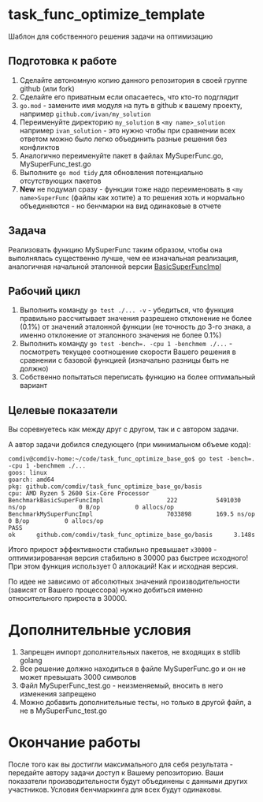 # task_func_optimize_template
Шаблон для собственного решения задачи на оптимизацию


## Подготовка к работе

1. Сделайте автономную копию данного репозитория в своей группе github (или fork)
2. Сделайте его приватным если опасаетесь, что кто-то подглядит
3. `go.mod` - замените имя модуля на путь в github к вашему проекту, например `github.com/ivan/my_solution`
4. Переименуйте директорию `my_solution` в `<my name>_solution` например `ivan_solution` - это
   нужно чтобы при сравнении всех ответом можно было легко объединить разные решения без конфликтов
5. Аналогично переименуйте пакет в файлах MySuperFunc.go, MySuperFunc_test.go
7. Выполните `go mod tidy` для обновления потенциально отсутствующих пакетов
8. **New** не подумал сразу - функции тоже надо переименовать в `<my name>SuperFunc` (файлы как хотите) а то 
   решения хоть и нормально объединяются - но бенчмарки на вид одинаковые в отчете

## Задача 

Реализовать функцию MySuperFunc таким образом, чтобы она выполнялась
существенно лучше, чем ее изначальная реализация, аналогичная начальной эталонной
версии [BasicSuperFuncImpl](https://github.com/comdiv/task_func_optimize_base_go/blob/main/basis/basis.go)

## Рабочий цикл

1. Выполнить команду `go test ./... -v` - убедиться, что функция правильно рассчитывает значения
   разрешено отклонение не более (0.1%) от значений эталонной функции (не точность до 3-го знака, 
   а именно отклонение от эталонного значения не более 0.1%)
2. Выполнить команду `go test -bench=. -cpu 1 -benchmem ./...` - посмотреть текущее соотношение
   скорости Вашего решения в сравнении с базовой функцией (изначально разницы быть не должно)
3. Собственно попытаться переписать функцию на более оптимальный вариант


## Целевые показатели

Вы соревнуетесь как между друг с другом, так и с автором задачи.

А автор задачи добился следующего (при минимальном объеме кода):

```
comdiv@comdiv-home:~/code/task_func_optimize_base_go$ go test -bench=. -cpu 1 -benchmem ./...
goos: linux
goarch: amd64
pkg: github.com/comdiv/task_func_optimize_base_go/basis
cpu: AMD Ryzen 5 2600 Six-Core Processor            
BenchmarkBasicSuperFuncImpl                  222           5491030 ns/op               0 B/op          0 allocs/op
BenchmarkMySuperFuncImpl                     7033898       169.5 ns/op                 0 B/op          0 allocs/op
PASS
ok      github.com/comdiv/task_func_optimize_base_go/basis      3.148s
```

Итого прирост эффективности стабильно превышает `x30000` - оптимизированная версия 
стабильно в 30000 раз быстрее исходного! При этом функция использует 0 аллокаций! Как и исходная версия.

По идее не зависимо от абсолютных значений производительности (зависят от Вашего процессора)
нужно добиться именно относительного прироста в 30000.

# Дополнительные условия

1. Запрещен импорт дополнительных пакетов, не входящих в stdlib golang
2. Все решение должно находиться в файле MySuperFunc.go и он не может превышать 3000 символов
3. Файл MySuperFunc_test.go - неизменяемый, вносить в него изменения запрещено
4. Можно добавить дополнительные тесты, но только в другой файл, а не в MySuperFunc_test.go

# Окончание работы

После того как вы достигли максимального для себя результата - передайте автору задачи
доступ к Вашему репозиторию. Ваши показатели производительности будут объединены
с данными других участников. Условия бенчмаркинга для всех будут одинаковы.
